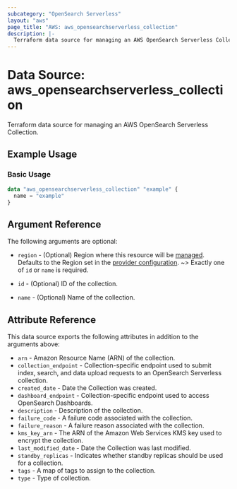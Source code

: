 ```yaml
---
subcategory: "OpenSearch Serverless"
layout: "aws"
page_title: "AWS: aws_opensearchserverless_collection"
description: |-
  Terraform data source for managing an AWS OpenSearch Serverless Collection.
---
```


# Data Source: aws_opensearchserverless_collection

Terraform data source for managing an AWS OpenSearch Serverless Collection.

## Example Usage

### Basic Usage

```terraform
data "aws_opensearchserverless_collection" "example" {
  name = "example"
}
```

## Argument Reference

The following arguments are optional:

* `region` - (Optional) Region where this resource will be [managed](https://docs.aws.amazon.com/general/latest/gr/rande.html#regional-endpoints). Defaults to the Region set in the [provider configuration](https://registry.terraform.io/providers/hashicorp/aws/latest/docs#aws-configuration-reference).
~> Exactly one of `id` or `name` is required.

* `id` - (Optional) ID of the collection.
* `name` - (Optional) Name of the collection.

## Attribute Reference

This data source exports the following attributes in addition to the arguments above:

* `arn` - Amazon Resource Name (ARN) of the collection.
* `collection_endpoint` - Collection-specific endpoint used to submit index, search, and data upload requests to an OpenSearch Serverless collection.
* `created_date` - Date the Collection was created.
* `dashboard_endpoint` - Collection-specific endpoint used to access OpenSearch Dashboards.
* `description` - Description of the collection.
* `failure_code` - A failure code associated with the collection.
* `failure_reason` - A failure reason associated with the collection.
* `kms_key_arn` - The ARN of the Amazon Web Services KMS key used to encrypt the collection.
* `last_modified_date` - Date the Collection was last modified.
* `standby_replicas` - Indicates whether standby replicas should be used for a collection.
* `tags` - A map of tags to assign to the collection.
* `type` - Type of collection.
